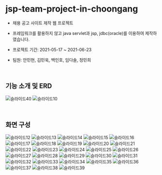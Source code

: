 # jsp-team-project-in-choongang

- 채용 공고 사이트 제작 웹 프로젝트

- 프레임워크를 활용하지 않고 java servlet과 jsp, jdbc(oracle)를 이용하여 제작하였습니다.

- 프로젝트 기간: 2021-05-17 ~ 2021-06-23 

- 팀원: 안민현, 김민욱, 백인호, 임다솔, 정민희

<br>

## 기능 소개 및 ERD

![슬라이드40](https://user-images.githubusercontent.com/70236767/136733736-9837ce6c-7933-45fa-932c-6bc7d3f229aa.JPG)
![슬라이드10](https://user-images.githubusercontent.com/70236767/136733575-7af7e311-b27a-494e-b48c-fcec8f368490.JPG)


<br>

## 화면 구성

![슬라이드12](https://user-images.githubusercontent.com/70236767/136733816-b760085d-6027-4710-a5a2-0da02037e489.JPG)
![슬라이드13](https://user-images.githubusercontent.com/70236767/136733817-d4cbfdfb-c283-459e-8226-93fcf7a00644.JPG)
![슬라이드14](https://user-images.githubusercontent.com/70236767/136733819-bcd77f60-6b8f-4f61-9b69-edf7fba2a0e6.JPG)
![슬라이드15](https://user-images.githubusercontent.com/70236767/136733820-49a9b400-0e28-49fa-8b0a-b0758b9f8276.JPG)
![슬라이드16](https://user-images.githubusercontent.com/70236767/136733821-50295015-fd60-4cd5-ad9e-ada8d3dba51d.JPG)
![슬라이드17](https://user-images.githubusercontent.com/70236767/136733823-ad436f8c-3a30-4d5c-9d16-930ce3c9aba8.JPG)
![슬라이드18](https://user-images.githubusercontent.com/70236767/136733825-8abcdf8c-bb1a-42c2-807a-783f75a4cac8.JPG)
![슬라이드19](https://user-images.githubusercontent.com/70236767/136733827-022b292d-e18b-4f37-ab42-2af7c2d5fe35.JPG)
![슬라이드20](https://user-images.githubusercontent.com/70236767/136733828-79f3297d-3d7c-4a96-94c2-f75d097caa28.JPG)
![슬라이드21](https://user-images.githubusercontent.com/70236767/136733829-2409dcc2-d860-48d5-9df9-9c99d15544aa.JPG)
![슬라이드22](https://user-images.githubusercontent.com/70236767/136733830-86cf9f2c-5ead-4347-9927-cbdd9de782c8.JPG)
![슬라이드23](https://user-images.githubusercontent.com/70236767/136733831-5d51f866-4110-43b8-991c-033e1a009e5b.JPG)
![슬라이드24](https://user-images.githubusercontent.com/70236767/136733832-b9697669-e5b6-44e5-a498-f04de1885fe3.JPG)
![슬라이드25](https://user-images.githubusercontent.com/70236767/136733834-1cb83943-3a7a-46f1-a48b-f5b7ed64635f.JPG)
![슬라이드26](https://user-images.githubusercontent.com/70236767/136733836-8e3047af-fb76-45dc-9537-38de346525a6.JPG)
![슬라이드27](https://user-images.githubusercontent.com/70236767/136733838-11fd84ab-61b8-4db7-ad0a-de9746a115bd.JPG)
![슬라이드28](https://user-images.githubusercontent.com/70236767/136733839-79ec923a-da0a-4195-9ad8-dcaf9d521cc2.JPG)
![슬라이드29](https://user-images.githubusercontent.com/70236767/136733840-5f92716b-85d7-4073-a8ab-0d167a9abc6a.JPG)
![슬라이드30](https://user-images.githubusercontent.com/70236767/136733841-e854334c-066d-47f7-9888-19f4609feb76.JPG)
![슬라이드31](https://user-images.githubusercontent.com/70236767/136733842-6812bc2c-8c5b-464a-9427-84f13a771107.JPG)
![슬라이드32](https://user-images.githubusercontent.com/70236767/136733843-913c07a3-1030-4032-a319-bc3633b86245.JPG)
![슬라이드33](https://user-images.githubusercontent.com/70236767/136733844-474840c1-f102-4ce2-a195-0d3cbae39bb6.JPG)
![슬라이드34](https://user-images.githubusercontent.com/70236767/136733846-e48b3440-8cab-47bc-8f82-4d54b2c036ae.JPG)
![슬라이드35](https://user-images.githubusercontent.com/70236767/136733847-824e6238-299a-497b-8459-4472091cc917.JPG)
![슬라이드36](https://user-images.githubusercontent.com/70236767/136733849-4adc9f51-600c-4fea-9558-6486d9ddaf11.JPG)
![슬라이드37](https://user-images.githubusercontent.com/70236767/136733850-56fe557a-0cb1-4eab-86c5-9a4bb3584699.JPG)
![슬라이드38](https://user-images.githubusercontent.com/70236767/136733852-bd7de635-ee13-4870-832c-677330bc0ed5.JPG)
![슬라이드39](https://user-images.githubusercontent.com/70236767/136733854-1b96fdfd-f3fe-46d8-8725-4a70b4024186.JPG)
